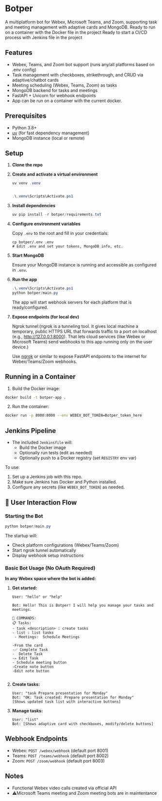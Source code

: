 # Botper

A multiplatform bot for Webex, Microsoft Teams, and Zoom, supporting task and meeting management with adaptive cards and MongoDB.
Ready to run on a container with the Docker file in the project 
Ready to start a CI/CD process with Jenkins file in the project

## Features
- Webex, Teams, and Zoom bot support (runs any/all platforms based on .env config)
- Task management with checkboxes, strikethrough, and CRUD via adaptive/chatbot cards
- Meeting scheduling (Webex, Teams, Zoom) as tasks
- MongoDB backend for tasks and meetings
- FastAPI + Uvicorn for webhook endpoints
- App can be run on a container with the current docker.

## Prerequisites
- Python 3.8+
- [uv](https://github.com/astral-sh/uv) (for fast dependency management)
- MongoDB instance (local or remote)

## Setup

1. **Clone the repo**

2. **Create and activate a virtual environment**

   ```powershell
   uv venv .venv

   
   .\.venv\Scripts\Activate.ps1

   
   ```

3. **Install dependencies**

   ```powershell
   uv pip install -r botper/requirements.txt
   ```

4. **Configure environment variables**

   Copy `.env` to the root and fill in your credentials:

   ```
   cp botper/.env .env
   # Edit .env and set your tokens, MongoDB info, etc.
   ```

5. **Start MongoDB**

   Ensure your MongoDB instance is running and accessible as configured in `.env`.

6. **Run the app**

   ```powershell
   .\.venv\Scripts\Activate.ps1
   python botper/main.py
   ```

   The app will start webhook servers for each platform that is ready/configured.

7. **Expose endpoints (for local dev)**

   Ngrok tunnel:(ngrok is a tunneling tool. It gives  local machine a temporary, public HTTPS URL that forwards traffic to a port on localhost (e.g., http://127.0.0.1:8000). That lets cloud services (like Webex or Microsoft Teams) send webhooks to this app  running only on the user device.)

   Use [ngrok](https://ngrok.com/) or similar to expose  FastAPI endpoints to the internet for Webex/Teams/Zoom webhooks.

## Running in a Container

1. Build the Docker image:

```sh
docker build -t botper-app .
```

2. Run the container:

```sh
docker run -p 8000:8000 --env WEBEX_BOT_TOKEN=Botper_token_here
```

## Jenkins Pipeline

- The included `Jenkinsfile` will:
  - Build the Docker image
  - Optionally run tests (edit as needed)
  - Optionally push to a Docker registry (set `REGISTRY` env var)

To use:
1. Set up a Jenkins job with this repo.
2. Make sure Jenkins has Docker and Python installed.
3. Configure any secrets (like `WEBEX_BOT_TOKEN`) as needed.

## 👤 User Interaction Flow

### **Starting the Bot**
```powershell
python botper/main.py
```

The startup will:
- Check platform configurations (Webex/Teams/Zoom)
- Start ngrok tunnel automatically 
- Display webhook setup instructions

### **Basic Bot Usage (No OAuth Required)**

**In any Webex space where the bot is added:**

1. **Get started:**
   ```
   User: "hello" or "help"
   
   Bot: Hello! This is Botper! I will help you manage your tasks and meetings.
   
   🎯 COMMANDS:
   📋 Tasks:
   - task <description> : create tasks 
   - list : list tasks
    - Meetings:  Schedule Meetings
    
   -From the card
   -✅ Complete Task
   -  Delete Task
   -✏️ Edit Task
   - Schedule meeting button
   -Create note button
   -Edit note button
  
   
   ```

2. **Create tasks:**
   ```
   User: "task Prepare presentation for Monday"
   Bot: "OK: Task created: Prepare presentation for Monday"
   [Shows updated task list with interactive buttons]
   ```

3. **Manage tasks:**
   ```
   User: "list"
   Bot: [Shows adaptive card with checkboxes, modify/delete buttons]
   ```



## Webhook Endpoints
- Webex: `POST /webex/webhook` (default port 8001)
- Teams: `POST /teams/webhook` (default port 8002)  
- Zoom: `POST /zoom/webhook` (default port 8003)

## Notes
-  Functional Webex video calls created via official API
- ⚠️Microsoft Teams meeting and Zoom meeting bots are in maintentance

